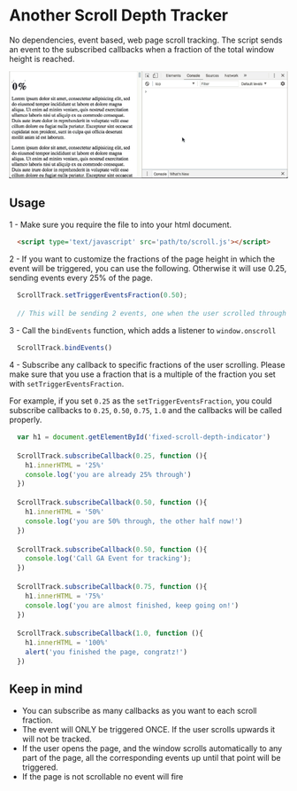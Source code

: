 # Another Scroll Depth Tracker

No dependencies, event based, web page scroll tracking. The script sends an event to the subscribed callbacks when a fraction of the total window height is reached.

![quick script demo](https://raw.githubusercontent.com/matismasters/scroll-track/master/demo.gif)


## Usage

1 - Make sure you require the file to into your html document.

```html
  <script type='text/javascript' src='path/to/scroll.js'></script>
```

2 - If you want to customize the fractions of the page height in which the event will be triggered, you can use the following. Otherwise it will use 0.25, sending events every 25% of the page.

```js
  ScrollTrack.setTriggerEventsFraction(0.50);

  // This will be sending 2 events, one when the user scrolled through 50% of page, and another when he is 100%
```

3 - Call the `bindEvents` function, which adds a listener to `window.onscroll`

```js
  ScrollTrack.bindEvents()
```

4 - Subscribe any callback to specific fractions of the user scrolling. Please make sure that you use a fraction that is a multiple of the fraction you set with `setTriggerEventsFraction`.

For example, if you set `0.25` as the `setTriggerEventsFraction`, you could subscribe callbacks to `0.25`, `0.50`, `0.75`, `1.0` and the callbacks will be called properly.

```js
  var h1 = document.getElementById('fixed-scroll-depth-indicator')

  ScrollTrack.subscribeCallback(0.25, function (){
    h1.innerHTML = '25%'
    console.log('you are already 25% through')
  })

  ScrollTrack.subscribeCallback(0.50, function (){
    h1.innerHTML = '50%'
    console.log('you are 50% through, the other half now!')
  })

  ScrollTrack.subscribeCallback(0.50, function (){
    console.log('Call GA Event for tracking');
  })

  ScrollTrack.subscribeCallback(0.75, function (){
    h1.innerHTML = '75%'
    console.log('you are almost finished, keep going on!')
  })

  ScrollTrack.subscribeCallback(1.0, function (){
    h1.innerHTML = '100%'
    alert('you finished the page, congratz!')
  })
```

## Keep in mind

- You can subscribe as many callbacks as you want to each scroll fraction.
- The event will ONLY be triggered ONCE. If the user scrolls upwards it will not be tracked.
- If the user opens the page, and the window scrolls automatically to any part of the page, all the corresponding events up until that point will be triggered.
- If the page is not scrollable no event will fire
